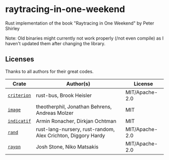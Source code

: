 # raytracing-in-one-weekend
Rust implementation of the book "Raytracing in One Weekend" by Peter Shirley

Note: Old binaries might currently not work properly (/not even compile) as I haven't updated them after changing the library.

## Licenses
Thanks to all authors for their great codes.

| Crate                                             | Author(s)                                                    | License        |
| --------------------------------------------------| ------------------------------------------------------------ | -------------- |
| [`criterion`](https://crates.io/crates/criterion) | rust-bus, Brook Heisler                                      | MIT/Apache-2.0 |
| [`image`](https://crates.io/crates/image)         | theotherphil, Jonathan Behrens, Andreas Molzer               | MIT            |
| [`indicatif`](https://crates.io/crates/indicatif) | Armin Ronacher, Dirkjan Ochtman                              | MIT            |
| [`rand`](https://crates.io/crates/rand)           | rust-lang-nursery, rust-random, Alex Crichton, Diggory Hardy | MIT/Apache-2.0 |
| [`rayon`](https://crates.io/crates/rayon)         | Josh Stone, Niko Matsakis                                    | MIT/Apache-2.0 |